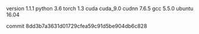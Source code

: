version 1.1.1
python 3.6
torch 1.3
cuda cuda_9.0
cudnn 7.6.5
gcc 5.5.0
ubuntu 16.04

commit 8dd3b7a3631d01729cfea59c91d5be904db6c828